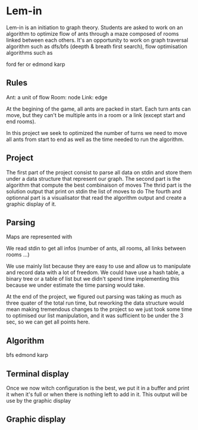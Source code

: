# Lem-in

Lem-in is an initiation to graph theory. Students are asked to work on an algorithm to optimize flow of ants through a maze composed of rooms linked between each others.
It's an opportunity to work on graph traversal algorithm such as dfs/bfs (deepth & breath first search), flow optimisation algorithms such as 

ford fer 
or 
edmond karp


## Rules

Ant: a unit of flow
Room: node
Link: edge

At the begining of the game, all ants are packed in start. 
Each turn ants can move, but they can't be multiple ants in a room or a link (except start and end rooms).

In this project we seek to optimized the number of turns we need to move all ants from start to end as well as the time needed to run the algorithm.

## Project

The first part of the project consist to parse all data on stdin and store them under a data structure that represent our graph.
The second part is the algorithm that compute the best combinaison of moves
The thrid part is the solution output that print on stdin the list of moves to do
The fourth and optionnal part is a visualisator that read the algorithm output and create a graphic display of it.


## Parsing

Maps are represented with 


We read stdin to get all infos (number of ants, all rooms, all links between rooms ...)

We use mainly list because they are easy to use and allow us to manipulate and record data with a lot of freedom. We could have use a hash table, a binary tree or a table of list but we didn't spend time implementing this because we under estimate the time parsing would take. 

At the end of the project, we figured out parsing was taking as much as three quater of the total run time, but reworking the data structure would mean making tremendous changes to the project so we just took some time to optimised our list manipulation, and it was sufficient to be under the 3 sec, so we can get all points here.

## Algorithm

bfs
edmond karp

## Terminal display

Once we now witch configuration is the best, we put it in a buffer and print it when it's full or when there is nothing left to add in it. This output will be use by the graphic display

## Graphic display

